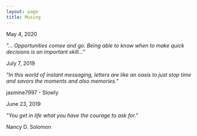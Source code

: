 ```yaml
---
layout: page
title: Musing
---
```


<div class="quote-container">
    <p class="post-date"><span><i class="fa fa-calendar" aria-hidden="true"></i> May 4, 2020 <i class="fa fa-clock-o" aria-hidden="true"></i></span></p>
    <p class="quote"><i>"... Opportunities comee and go. Being able to know when to make quick decisions is an important skill..."</i></p>
    <!-- <p class="author">Collect</p> -->
</div>

<div class="quote-container">
    <p class="post-date"><span><i class="fa fa-calendar" aria-hidden="true"></i> July 7, 2019 <i class="fa fa-clock-o" aria-hidden="true"></i></span></p>
    <p class="quote"><i>"In this world of instant messaging, letters are like an oasis to just stop time and savors the moments and also memories."</i></p>
    <p class="author">jasmine7997 - Slowly</p>
</div>

<div class="quote-container">
    <p class="post-date"><span><i class="fa fa-calendar" aria-hidden="true"></i> June 23, 2019 <i class="fa fa-clock-o" aria-hidden="true"></i></span></p>
    <p class="quote"><i>"You get in life what you have the courage to ask for."</i></p>
    <p class="author">Nancy D. Solomon</p>
</div>